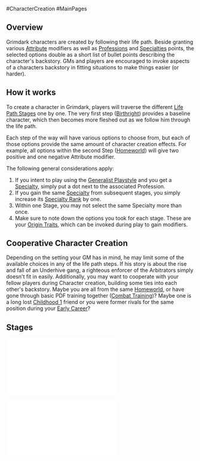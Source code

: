 #CharacterCreation #MainPages
## Overview
Grimdark characters are created by following their life path. Beside granting various [Attribute](</CoreSystem/Attribute.md>) modifiers as well as [Professions](</SkillSystem/Professions/Profession.md>) and [Specialties](</SkillSystem/Specialties/Specialty.md>) points, the selected options double as a short list of bullet points describing the character's backstory. GMs and players are encouraged to invoke aspects of a characters backstory in fitting situations to make things easier (or harder).

## How it works
To create a character in Grimdark, players will traverse the different [Life Path Stages](</LifePath/Life%20Path%20Stages.md>) one by one. The very first step ([Birthright](</LifePath/Birthright/Birthright.md>)) provides a baseline character, which then becomes more fleshed out as we follow him through the life path. 

Each step of the way will have various options to choose from, but each of those options provide the same amount of character creation effects. For example, all options within the second Step ([Homeworld](</LifePath/Homeworld/Homeworld.md>)) will give two positive and one negative Attribute modifier.

The following general considerations apply:
1. If you intent to play using the [Generalist Playstyle](</SkillSystem/Generalist Playstyle.md>) and you get a [Specialty](</SkillSystem/Specialties/Specialty.md>), simply put a dot next to the associated Profession.
2. If you gain the same [Specialty](</SkillSystem/Specialties/Specialty.md>) from subsequent stages, you simply increase its [Specialty Rank](</SkillSystem/Specialty Ranks.ms>) by one.
3. Within one Stage, you may not select the same Specialty more than once.
4. Make sure to note down the options you took for each stage. These are your [Origin Traits](</Traits/Origin Trait.md>), which can be invoked during play to gain modifiers.

## Cooperative Character Creation
Depending on the setting your GM has in mind, he may limit some of the available choices in any of the life path steps. If his story is about the rise and fall of an Underhive gang, a righteous enforcer of the Arbitrators simply doesn't fit in easily.
Additionally, you may want to cooperate with your fellow players during Character creation, building some ties into each other's backstory. Maybe you are all from the same [Homeworld](</LifePath/Homeworld/Homeworld.md>), or have gone through basic PDF training together ([Combat Training](</LifePath/Combat Training.md>))? Maybe one is a long lost [Childhood 1](</LifePath/Childhood/Childhood%201.md>) friend or you were former rivals for the same position during your [Early Career](</LifePath/Early Career.md>)?


## Stages
![](</LifePath/Path Stages.md>)

![Life Path Events](</LifePath/Life Path Events.md>)